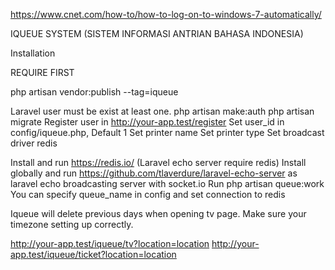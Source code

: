 https://www.cnet.com/how-to/how-to-log-on-to-windows-7-automatically/

IQUEUE SYSTEM (SISTEM INFORMASI ANTRIAN BAHASA INDONESIA)

Installation

REQUIRE FIRST

php artisan vendor:publish --tag=iqueue

Laravel user must be exist at least one.
	php artisan make:auth
	php artisan migrate
Register user in http://your-app.test/register
Set user_id in config/iqueue.php, Default 1
Set printer name
Set printer type
Set broadcast driver redis

Install and run https://redis.io/ (Laravel echo server require redis)
Install globally and run https://github.com/tlaverdure/laravel-echo-server as laravel echo broadcasting server with socket.io
Run php artisan queue:work 
You can specify queue_name in config and set connection to redis

Iqueue will delete previous days when opening tv page. Make sure your timezone setting up correctly.


http://your-app.test/iqueue/tv?location=location
http://your-app.test/iqueue/ticket?location=location